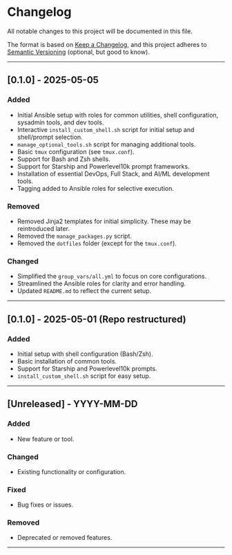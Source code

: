 # Changelog

All notable changes to this project will be documented in this file.

The format is based on [Keep a Changelog](https://keepachangelog.com/en/1.0.0/),
and this project adheres to [Semantic Versioning](https://semver.org/) (optional, but good to know).

---

## [0.1.0] - 2025-05-05

### Added

- Initial Ansible setup with roles for common utilities, shell configuration, sysadmin tools, and dev tools.
- Interactive `install_custom_shell.sh` script for initial setup and shell/prompt selection.
- `manage_optional_tools.sh` script for managing additional tools.
- Basic `tmux` configuration (see `tmux.conf`).
- Support for Bash and Zsh shells.
- Support for Starship and Powerlevel10k prompt frameworks.
- Installation of essential DevOps, Full Stack, and AI/ML development tools.
- Tagging added to Ansible roles for selective execution.

### Removed

- Removed Jinja2 templates for initial simplicity. These may be reintroduced later.
- Removed the `manage_packages.py` script.
- Removed the `dotfiles` folder (except for the `tmux.conf`).

### Changed

- Simplified the `group_vars/all.yml` to focus on core configurations.
- Streamlined the Ansible roles for clarity and error handling.
- Updated `README.md` to reflect the current setup.

---

## [0.1.0] - 2025-05-01 (Repo restructured)

### Added

- Initial setup with shell configuration (Bash/Zsh).
- Basic installation of common tools.
- Support for Starship and Powerlevel10k prompts.
- `install_custom_shell.sh` script for easy setup.

---

## [Unreleased] - YYYY-MM-DD

### Added

- New feature or tool.

### Changed

- Existing functionality or configuration.

### Fixed

- Bug fixes or issues.

### Removed

- Deprecated or removed features.

---
